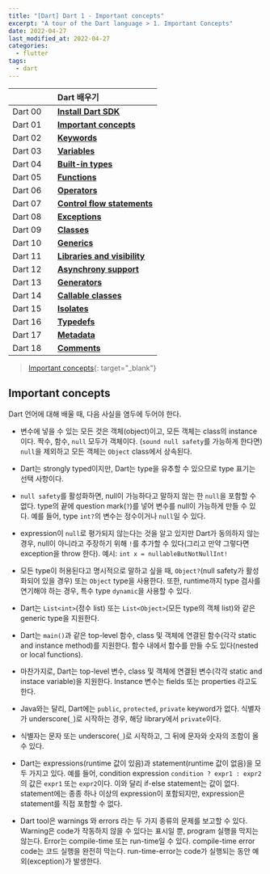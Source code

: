 ```yaml
---
title: "[Dart] Dart 1 - Important concepts"
excerpt: "A tour of the Dart language > 1. Important Concepts"
date: 2022-04-27
last_modified_at: 2022-04-27
categories:
  - flutter
tags:
  - dart
---
```


|||Dart 배우기|
|:---:|:---:|:---|
|Dart 00||**[Install Dart SDK](https://burningfalls.github.io/flutter/dart0-install-dart-sdk/)**|
|Dart 01||**[Important concepts](https://burningfalls.github.io/flutter/dart1-important-concepts/)**|
|Dart 02||**[Keywords](https://burningfalls.github.io/flutter/dart2-keywords/)**|
|Dart 03||**[Variables](https://burningfalls.github.io/flutter/dart3-variables/)**|
|Dart 04||**[Built-in types](https://burningfalls.github.io/flutter/dart4-built-in-types/)**|
|Dart 05||**[Functions](https://burningfalls.github.io/flutter/dart5-functions/)**|
|Dart 06||**[Operators](https://burningfalls.github.io/flutter/dart6-operators/)**|
|Dart 07||**[Control flow statements](https://burningfalls.github.io/flutter/dart7-control-flow-statements/)**|
|Dart 08||**[Exceptions](https://burningfalls.github.io/flutter/dart8-exceptions/)**|
|Dart 09||**[Classes](https://burningfalls.github.io/flutter/dart9-classes/)**|
|Dart 10||**[Generics](https://burningfalls.github.io/flutter/dart10-generics/)**|
|Dart 11||**[Libraries and visibility](https://burningfalls.github.io/flutter/dart11-libraries-and-visibility/)**|
|Dart 12||**[Asynchrony support](https://burningfalls.github.io/flutter/dart12-asynchrony-support/)**|
|Dart 13||**[Generators](https://burningfalls.github.io/flutter/dart13-generators/)**|
|Dart 14||**[Callable classes](https://burningfalls.github.io/flutter/dart14-callable-classes/)**|
|Dart 15||**[Isolates](https://burningfalls.github.io/flutter/dart15-isolates/)**|
|Dart 16||**[Typedefs](https://burningfalls.github.io/flutter/dart16-typedefs/)**|
|Dart 17||**[Metadata](https://burningfalls.github.io/flutter/dart17-metadata/)**|
|Dart 18||**[Comments](https://burningfalls.github.io/flutter/dart18-comments/)**|

> [Important concepts](https://dart.dev/guides/language/language-tour#important-concepts){: target="_blank"}

## Important concepts

Dart 언어에 대해 배울 때, 다음 사실을 염두에 두어야 한다.

* 변수에 넣을 수 있는 모든 것은 객체(object)이고, 모든 객체는 class의 instance이다. 짝수, 함수, `null` 모두가 객체이다. (`sound null safety`를 가능하게 한다면) `null`을 제외하고 모든 객체는 `Object` class에서 상속된다.

* Dart는 strongly typed이지만, Dart는 type을 유추할 수 있으므로 type 표기는 선택 사항이다.

* `null safety`를 활성화하면, null이 가능하다고 말하지 않는 한 `null`을 포함할 수 없다. type의 끝에 question mark(`?`)를 넣어 변수를 null이 가능하게 만들 수 있다. 예를 들어, type `int?`의 변수는 정수이거나 `null`일 수 있다. 

* expression이 `null`로 평가되지 않는다는 것을 알고 있지만 Dart가 동의하지 않는 경우, null이 아니라고 주장하기 위해 `!`를 추가할 수 있다(그리고 만약 그렇다면 exception을 throw 한다). 예시: `int x = nullableButNotNullInt!`

* 모든 type이 허용된다고 명시적으로 말하고 싶을 때, `Object?`(null safety가 활성화되어 있을 경우) 또는 `Object` type을 사용한다. 또한, runtime까지 type 검사를 연기해야 하는 경우, 특수 type `dynamic`을 사용할 수 있다.

* Dart는 `List<int>`(정수 list) 또는 `List<Object>`(모든 type의 객체 list)와 같은 generic type을 지원한다.

* Dart는 `main()`과 같은 top-level 함수, class 및 객체에 연결된 함수(각각 static and instance method)를 지원한다. 함수 내에서 함수를 만들 수도 있다(nested or local functions).

* 마찬가지로, Dart는 top-level 변수, class 및 객체에 연결된 변수(각각 static and instace variable)을 지원한다. Instance 변수는 fields 또는 properties 라고도 한다.

* Java와는 달리, Dart에는 `public`, `protected`, `private` keyword가 없다. 식별자가 underscore(`_`)로 시작하는 경우, 해당 library에서 `private`이다.

* 식별자는 문자 또는 underscore(`_`)로 시작하고, 그 뒤에 문자와 숫자의 조합이 올 수 있다.

* Dart는 expressions(runtime 값이 있음)과 statement(runtime 값이 없음)을 모두 가지고 있다. 예를 들어, condition expression `condition ? expr1 : expr2`의 값은 `expr1` 또는 `expr2`이다. 이와 달리 if-else statement는 값이 없다. statement에는 종종 하나 이상의 expression이 포함되지만, expression은 statement를 직접 포함할 수 없다.

* Dart tool은 warnings 와 errors 라는 두 가지 종류의 문제를 보고할 수 있다. Warning은 code가 작동하지 않을 수 있다는 표시일 뿐, program 실행을 막지는 않는다. Error는 compile-time 또는 run-time일 수 있다. compile-time error code는 코드 실행을 완전히 막는다. run-time-error는 code가 실행되는 동안 예외(exception)가 발생한다.